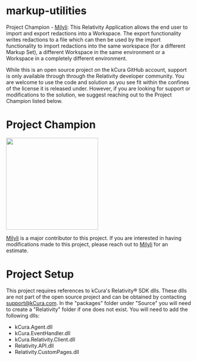 # markup-utilities
Project Champion - [Milyli](https://www.milyli.com/):  This Relativity Application allows the end user to import and export redactions into a Workspace.  The export functionality writes redactions to a file which can then be used by the import functionality to import redactions into the same workspace (for a different Markup Set), a different Workspace in the same environment or a Workspace in a completely different environment.

While this is an open source project on the kCura GitHub account, support is only available through through the Relativity developer community. You are welcome to use the code and solution as you see fit within the confines of the license it is released under. However, if you are looking for support or modifications to the solution, we suggest reaching out to the Project Champion listed below.

# Project Champion 
<a href="https://www.milyli.com/"><img src="https://i.postimg.cc/sX4L7Ynp/milyli-logo-with-tagline.png" width="250"></a>

[Milyli](https://www.milyli.com/) is a major contributor to this project.  If you are interested in having modifications made to this project, please reach out to [Milyli](http://ww.milyli.com/) for an estimate. 

# Project Setup
This project requires references to kCura's Relativity® SDK dlls.  These dlls are not part of the open source project and can be obtained by contacting support@kCura.com.  In the "packages" folder under "Source" you will need to create a "Relativity" folder if one does not exist.  You will need to add the following dlls:

- kCura.Agent.dll
- kCura.EventHandler.dll
- kCura.Relativity.Client.dll
- Relativity.API.dll
- Relativity.CustomPages.dll
